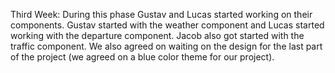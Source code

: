 Third Week: During this phase Gustav and Lucas started working on their components. Gustav started with the weather component and Lucas started working with the departure component. Jacob also got started with the traffic component. We also agreed on waiting on the design for the last part of the project (we agreed on a blue color theme for our project).
